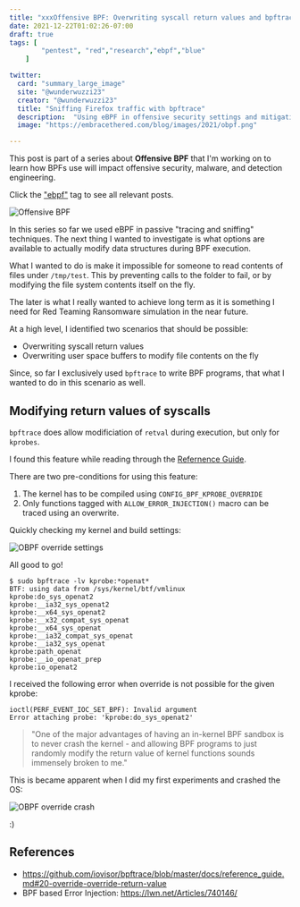 ```yaml
---
title: "xxxOffensive BPF: Overwriting syscall return values and bpftrace limitations"
date: 2021-12-22T01:02:26-07:00
draft: true
tags: [
        "pentest", "red","research","ebpf","blue"
    ]

twitter:
  card: "summary_large_image"
  site: "@wunderwuzzi23"
  creator: "@wunderwuzzi23"
  title: "Sniffing Firefox traffic with bpftrace"
  description:  "Using eBPF in offensive security settings and mitigations"
  image: "https://embracethered.com/blog/images/2021/obpf.png"

---
```


This post is part of a series about **Offensive BPF** that I'm working on to learn how BPFs use will impact offensive security, malware, and detection engineering. 

Click the ["ebpf"](/blog/tags/ebpf) tag to see all relevant posts.

![Offensive BPF](/blog/images/2021/offensive-bpf.png)


In this series so far we used eBPF in passive "tracing and sniffing" techniques. The next thing I wanted to investigate is what options are available to actually modify data structures during BPF execution.

What I wanted to do is make it impossible for someone to read contents of files under `/tmp/test`. This by preventing calls to the folder to fail, or by modifying the file system contents itself on the fly. 

The later is what I really wanted to achieve long term as it is something I need for Red Teaming Ransomware simulation in the near future.


At a high level, I identified two scenarios that should be possible:

* Overwriting syscall return values
* Overwriting user space buffers to modify file contents on the fly

Since, so far I exclusively used `bpftrace` to write BPF programs, that what I wanted to do in this scenario as well.


## Modifying return values of syscalls

`bpftrace` does allow modificiation of `retval` during execution, but only for `kprobes`.

I found this feature while reading through the [Refernence Guide](https://github.com/iovisor/bpftrace/blob/master/docs/reference_guide.md#20-override-override-return-value).

There are two pre-conditions for using this feature:
1. The kernel has to be compiled using `CONFIG_BPF_KPROBE_OVERRIDE`
2. Only functions tagged with `ALLOW_ERROR_INJECTION()` macro can be traced using an overwrite.


Quickly checking my kernel and build settings:

![OBPF override settings](/blog/images/2021/obpf-config-override.png)

All good to go!

```
$ sudo bpftrace -lv kprobe:*openat*
BTF: using data from /sys/kernel/btf/vmlinux
kprobe:do_sys_openat2
kprobe:__ia32_sys_openat2
kprobe:__x64_sys_openat2
kprobe:__x32_compat_sys_openat
kprobe:__x64_sys_openat
kprobe:__ia32_compat_sys_openat
kprobe:__ia32_sys_openat
kprobe:path_openat
kprobe:__io_openat_prep
kprobe:io_openat2
```

I received the following error when override is not possible for the given kprobe:

```
ioctl(PERF_EVENT_IOC_SET_BPF): Invalid argument
Error attaching probe: 'kprobe:do_sys_openat2'
```

> "One of the major advantages of having an in-kernel BPF sandbox is to never crash the kernel - and allowing BPF programs to just randomly modify the return value of kernel functions sounds immensely broken to me."

This is became apparent when I did my first experiments and crashed the OS:

![OBPF override crash](/blog/images/2021/obpf-config-crash.png)

:)




## References

* https://github.com/iovisor/bpftrace/blob/master/docs/reference_guide.md#20-override-override-return-value
* BPF based Error Injection: https://lwn.net/Articles/740146/






